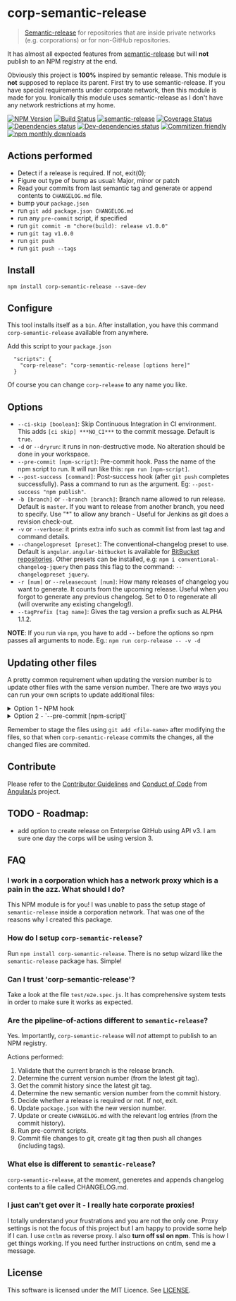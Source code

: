 <!--[RM_HEADING]-->
# corp-semantic-release

<!--[]-->

> [Semantic-release](https://github.com/semantic-release/semantic-release) for repositories that are inside private networks (e.g. corporations)
  or for non-GitHub repositories.

It has almost all expected features from [semantic-release](https://github.com/semantic-release/semantic-release) but will **not** publish to an NPM registry at the end.

Obviously this project is **100%** inspired by semantic release. This module is **not** supposed to replace its parent. First try to use semantic-release. If you have special requirements under corporate network, then this module is made for you. Ironically this module uses semantic-release as I don't have any network restrictions at my home.


[![NPM Version](https://img.shields.io/npm/v/corp-semantic-release.svg?style=flat-square)](http://npm.im/corp-semantic-release)
[![Build Status](https://travis-ci.org/leonardoanalista/corp-semantic-release.svg)](https://travis-ci.org/leonardoanalista/corp-semantic-release)
[![semantic-release](https://img.shields.io/badge/%20%20%F0%9F%93%A6%F0%9F%9A%80-semantic--release-e10079.svg)](https://github.com/semantic-release/semantic-release)
[![Coverage Status](https://coveralls.io/repos/github/leonardoanalista/corp-semantic-release/badge.svg?branch=master)](https://coveralls.io/github/leonardoanalista/corp-semantic-release?branch=master)
[![Dependencies status](https://david-dm.org/leonardoanalista/corp-semantic-release/status.svg?theme=shields.io)](https://david-dm.org/leonardoanalista/corp-semantic-release#info=dependencies)
[![Dev-dependencies status](https://david-dm.org/leonardoanalista/corp-semantic-release/dev-status.svg?theme=shields.io)](https://david-dm.org/leonardoanalista/corp-semantic-release#info=devDependencies)
[![Commitizen friendly](https://img.shields.io/badge/commitizen-friendly-brightgreen.svg)](http://commitizen.github.io/cz-cli/)
[![npm monthly downloads](https://img.shields.io/npm/dm/corp-semantic-release.svg?style=flat-square)](https://www.npmjs.com/package/corp-semantic-release)

## Actions performed

* Detect if a release is required. If not, exit(0);
* Figure out type of bump as usual: Major, minor or patch
* Read your commits from last semantic tag and generate or append contents to `CHANGELOG.md` file.
* bump your `package.json`
* run `git add package.json CHANGELOG.md`
* run any `pre-commit` script, if specified
* run `git commit -m "chore(build): release v1.0.0"`
* run `git tag v1.0.0`
* run `git push`
* run `git push --tags`


## Install

    npm install corp-semantic-release --save-dev


## Configure

This tool installs itself as a `bin`. After installation, you have this command `corp-semantic-release` available from anywhere.

Add this script to your `package.json`

```
  "scripts": {
    "corp-release": "corp-semantic-release [options here]"
  }
```

Of course you can change `corp-release` to any name you like.


## Options
* `--ci-skip [boolean]`: Skip Continuous Integration in CI environment. This adds `[ci skip] ***NO_CI***` to the commit message. Default is `true`.
* `-d` or `--dryrun`: it runs in non-destructive mode. No alteration should be done in your workspace.
* `--pre-commit [npm-script]`: Pre-commit hook. Pass the name of the npm script to run. It will run like this: `npm run [npm-script]`.
* `--post-success [command]`: Post-success hook (after `git push` completes successfully). Pass a command to run as the argument. Eg: `--post-success "npm publish"`.
* `-b [branch]` or `--branch [branch]`: Branch name allowed to run release. Default is `master`. If you want to release from another branch, you need to specify. Use "*" to allow any branch - Useful for Jenkins as git does a revision check-out.
* `-v` or `--verbose`: it prints extra info such as commit list from last tag and command details.
* `--changelogpreset [preset]`: The conventional-changelog preset to use. Default is `angular`. `angular-bitbucket` is available for [BitBucket repositories](https://github.com/uglow/conventional-changelog-angular-bitbucket). Other presets can be installed, e.g: `npm i conventional-changelog-jquery` then pass this flag to the command: `--changelogpreset jquery`.
* `-r [num]` or `--releasecount [num]`: How many releases of changelog you want to generate. It counts from the upcoming release. Useful when you forgot to generate any previous changelog. Set to 0 to regenerate all (will overwrite any existing changelog!).
* `--tagPrefix [tag name]`: Gives the tag version a prefix such as ALPHA 1.1.2.

**NOTE**: If you run via `npm`, you have to add `--` before the options so npm passes all arguments to node. Eg.: `npm run corp-release -- -v -d`


## Updating other files
A pretty common requirement when updating the version number is to update other files with
the same version number. There are two ways you can run your own scripts to update additional files:

<details>
<summary>Option 1 - NPM hook</summary>
You can use NPM's built-in `(pre|post)version` [script-hook](https://docs.npmjs.com/cli/version) to run code before/just-after/after `package.json` is modified by `corp-semantic-release`.

In the following example, `updateOtherFiles.js` does *NOT* receive the version as an argument but must query `package.json` to get the bumped version.
```json

"scripts": {
  "corp-release": "corp-semantic-release",
  "version": "node updateOtherFiles.js"
}

```
</details>


<details>
<summary>Option 2 - `--pre-commit [npm-script]`</summary>
`corp-semantic-release` also provides a `--pre-commit <NPM script>` option. The NPM script is passed the version
number as an argument to the script.

```json

"scripts": {
  "corp-release": "corp-semantic-release --pre-commit updateFiles",
  "updateFiles": "node updateOtherFiles.js"
}

```
</details>

Remember to stage the files using `git add <file-name>` after modifying the files, so that when `corp-semantic-release` commits the changes, all the changed files are commited.


## Contribute

Please refer to the [Contributor Guidelines](https://github.com/angular/angular.js/blob/master/CONTRIBUTING.md) and [Conduct of Code](https://github.com/angular/code-of-conduct/blob/master/CODE_OF_CONDUCT.md) from [AngularJs](https://github.com/angular/angular.js) project.


## TODO - Roadmap:
* add option to create release on Enterprise GitHub using API v3. I am sure one day the corps will be using version 3.

## FAQ

### I work in a corporation which has a network proxy which is a pain in the azz. What should I do?
This NPM module is for you! I was unable to pass the setup stage of `semantic-release` inside a corporation network. That was one of the reasons why I created this package.

### How do I setup `corp-semantic-release`?
Run `npm install corp-semantic-release`. There is no setup wizard like the `semantic-release` package has. Simple!

### Can I trust 'corp-semantic-release'?
Take a look at the file `test/e2e.spec.js`. It has comprehensive system tests in order to make sure it works as expected.

### Are the pipeline-of-actions different to `semantic-release`?
Yes. Importantly, `corp-semantic-release` will *not* attempt to publish to an NPM registry.

Actions performed:

1. Validate that the current branch is the release branch.
1. Determine the current version number (from the latest git tag).
1. Get the commit history since the latest git tag.
1. Determine the new semantic version number from the commit history.
1. Decide whether a release is required or not. If not, exit.
1. Update `package.json` with the new version number.
1. Update or create `CHANGELOG.md` with the relevant log entries (from the commit history).
1. Run pre-commit scripts.
1. Commit file changes to git, create git tag then push all changes (including tags).


### What else is different to `semantic-release`?
`corp-semantic-release`, at the moment, generetes and appends changelog contents to a file called CHANGELOG.md.

### I just can't get over it - I really hate corporate proxies!


I totally understand your frustrations and you are not the only one. Proxy settings is not the focus of this project
but I am happy to provide some help if I can. I use `cntlm` as reverse proxy. I also **turn off ssl on npm**.
This is how I get things working. If you need further instructions on cntlm, send me a message.


<!--[RM_LICENSE]-->
## License

This software is licensed under the MIT Licence. See [LICENSE](LICENSE).

<!--[]-->


